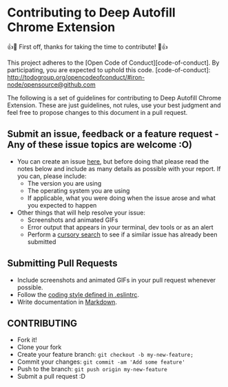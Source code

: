 # Contributing to Deep Autofill Chrome Extension

:+1::tada: First off, thanks for taking the time to contribute! :tada::+1:

This project adheres to the [Open Code of Conduct][code-of-conduct]. By participating, you are expected to uphold this code.
[code-of-conduct]: http://todogroup.org/opencodeofconduct/#iron-node/opensource@github.com

The following is a set of guidelines for contributing to Deep Autofill Chrome Extension.
These are just guidelines, not rules, use your best judgment and feel free to
propose changes to this document in a pull request.

## Submit an issue, feedback or a feature request - Any of these issue topics are welcome :O)

* You can create an issue [here](https://github.com/s-a/deep-autofill-chrome-extension/issues/new),
but before doing that please read the notes below and include as many details as
possible with your report. If you can, please include:
  * The version you are using
  * The operating system you are using
  * If applicable, what you were doing when the issue arose and what you
  expected to happen
* Other things that will help resolve your issue:
  * Screenshots and animated GIFs
  * Error output that appears in your terminal, dev tools or as an alert
  * Perform a [cursory search](https://github.com/s-a/deep-autofill-chrome-extension/issues?utf8=✓&q=is%3Aissue+)
  to see if a similar issue has already been submitted

## Submitting Pull Requests

* Include screenshots and animated GIFs in your pull request whenever possible.
* Follow the [coding style defined in .eslintrc](/.eslintrc).
* Write documentation in [Markdown](https://daringfireball.net/projects/markdown).

## CONTRIBUTING

 - Fork it!
 - Clone your fork
 - Create your feature branch: `git checkout -b my-new-feature;`
 - Commit your changes: `git commit -am 'Add some feature'`
 - Push to the branch: `git push origin my-new-feature`
 - Submit a pull request :D
